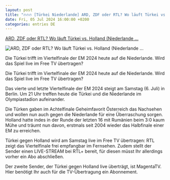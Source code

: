 ```yaml
---
layout: post
title: "🔥🔥🔥 [Türkei Niederlande] ARD, ZDF oder RTL? Wo läuft Türkei vs. Holland (Niederlande ..."
date: Fri, 05 Jul 2024 16:00:00 +0200
categories: entries DE
---
```

[ARD, ZDF oder RTL? Wo läuft Türkei vs. Holland (Niederlande ...](https://www.goal.com/de/listen/wo-laeuft-tuerkei-holland-tv-live-stream-rtl-ard-zdf/blt92b1b3859e7e16a2)

![ARD, ZDF oder RTL? Wo läuft Türkei vs. Holland (Niederlande ...](https://assets.goal.com/images/v3/blt0d9b547f9dab4eb9/Arda%20G%C3%BCler%20Memphis%20Depay.jpg)

Die Türkei trifft im Viertelfinale der EM 2024 heute auf die Niederlande. Wird das Spiel live im Free TV übertragen?

Die Türkei trifft im Viertelfinale der EM 2024 heute auf die Niederlande. Wird das Spiel live im Free TV übertragen?

Das vierte und letzte Viertelfinale der EM 2024 steigt am Samstag (6. Juli) in Berlin. Um 21 Uhr treffen heute die Türkei und die Niederlande im Olympiastadion aufeinander.

Die Türken gaben im Achtelfinale Geheimfavorit Österreich das Nachsehen und wollen nun auch gegen die Niederlande für eine Überraschung sorgen. Holland hatte indes in der Runde der letzten 16 mit Rumänien beim 3:0 kaum Mühe und träumt nun davon, erstmals seit 2004 wieder das Halbfinale einer EM zu erreichen.

Türkei gegen Holland wird am Samstag live im Free TV übertragen: RTL zeigt das Viertelfinale frei empfangbar im Fernsehen. Zudem stellt der Sender einen LIVE-STREAM bei RTL+ bereit, für diesen müsst Ihr allerdings vorher ein Abo abschließen.

Der zweite Sender, der Türkei gegen Holland live überträgt, ist MagentaTV. Hier benötigt Ihr auch für die TV-Übertragung ein Abonnement.

